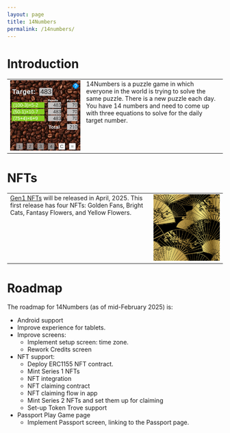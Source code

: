 ```yaml
---
layout: page
title: 14Numbers
permalink: /14numbers/
---
```


# Introduction

<table>
<tbody>
<tr>
  <td><img src="./14numbers/nfts/scenes.png" width="1000">
  <td valign="top">14Numbers is a puzzle game in which everyone in the world is trying to solve the same puzzle. There is a new puzzle each day.  You have 14 numbers and need to come up with three equations to solve for the daily target number.</td>
  </td>
</tr>
</tbody>
</table>

# NFTs


<table>
<tbody>
<tr>
  <td valign="top"><a href="./14numbers/nfts.md">Gen1 NFTs</a> will be released in April, 2025. This first release has four NFTs: Golden Fans, Bright Cats, Fantasy Flowers, and Yellow Flowers.</td>
  <td><a href="./14numbers/nfts.md"><img src="./14numbers/nfts/100goldenfans.png" width="500"></a>
  </td>
</tr>
</tbody>
</table>


# Roadmap

The roadmap for 14Numbers (as of mid-February 2025) is:

* Android support
* Improve experience for tablets.
* Improve screens:
  * Implement setup screen: time zone.
  * Rework Credits screen
* NFT support: 
  * Deploy ERC1155 NFT contract.
  * Mint Series 1 NFTs
  * NFT integration
  * NFT claiming contract
  * NFT claiming flow in app
  * Mint Series 2 NFTs and set them up for claiming
  * Set-up Token Trove support
* Passport Play Game page
  * Implement Passport screen, linking to the Passport page.


